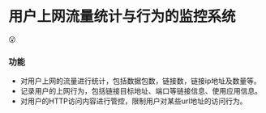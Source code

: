 # 用户上网流量统计与行为的监控系统
:open_mouth:

### 功能

* 对用户上网的流量进行统计，包括数据包数，链接数，链接ip地址及数量等。
* 记录用户的上网行为，包括链接目标地址、端口等链接信息、使用应用信息。
* 对用户的HTTP访问内容进行管控，限制用户对某些url地址的访问行为。
